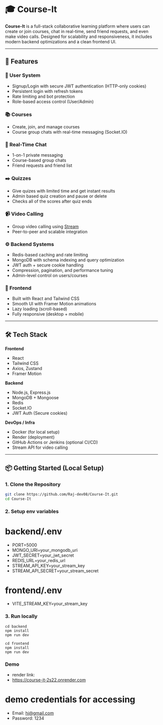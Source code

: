 # 🎓 Course-It

**Course-It** is a full-stack collaborative learning platform where users can create or join courses, chat in real-time, send friend requests, and even make video calls. Designed for scalability and responsiveness, it includes modern backend optimizations and a clean frontend UI.

---

## 🚀 Features

### 👥 User System
- Signup/Login with secure JWT authentication (HTTP-only cookies)
- Persistent login with refresh tokens
- Rate limiting and bot protection
- Role-based access control (User/Admin)

### 📚 Courses
- Create, join, and manage courses
- Course group chats with real-time messaging (Socket.IO)

### 💬 Real-Time Chat
- 1-on-1 private messaging
- Course-based group chats
- Friend requests and friend list

### ✒️ Quizzes 
- Give quizes with limited time and get instant results
- Admin based quiz creation and pause or delete
- Checks all of the scores after quiz ends

### 📹 Video Calling
- Group video calling using [Stream](https://getstream.io)
- Peer-to-peer and scalable integration

### ⚙️ Backend Systems
- Redis-based caching and rate limiting
- MongoDB with schema indexing and query optimization
- JWT auth + secure cookie handling
- Compression, pagination, and performance tuning
- Admin-level control on users/courses

### 🎨 Frontend
- Built with React and Tailwind CSS
- Smooth UI with Framer Motion animations
- Lazy loading (scroll-based)
- Fully responsive (desktop + mobile)

---

## 🛠️ Tech Stack

**Frontend**
- React
- Tailwind CSS
- Axios, Zustand
- Framer Motion

**Backend**
- Node.js, Express.js
- MongoDB + Mongoose
- Redis
- Socket.IO
- JWT Auth (Secure cookies)

**DevOps / Infra**
- Docker (for local setup)
- Render (deployment)
- GitHub Actions or Jenkins (optional CI/CD)
- Stream API for video calling

---

## 📦 Getting Started (Local Setup)

### 1. Clone the Repository

```bash
git clone https://github.com/Raj-dev08/Course-It.git
cd Course-It
```

### 2. Setup env variables 
# backend/.env
- PORT=5000
- MONGO_URI=your_mongodb_uri
- JWT_SECRET=your_jwt_secret
- REDIS_URL=your_redis_url
- STREAM_API_KEY=your_stream_key
- STREAM_API_SECRET=your_stream_secret

# frontend/.env
- VITE_STREAM_KEY=your_stream_key

### 3. Run locally 

```
cd backend
npm install
npm run dev
```

```
cd frontend
npm install
npm run dev
```
### Demo
- render link:
- https://course-it-2s22.onrender.com

# demo credentials for accessing 
- Email: hi@gmail.com
- Password: 1234

